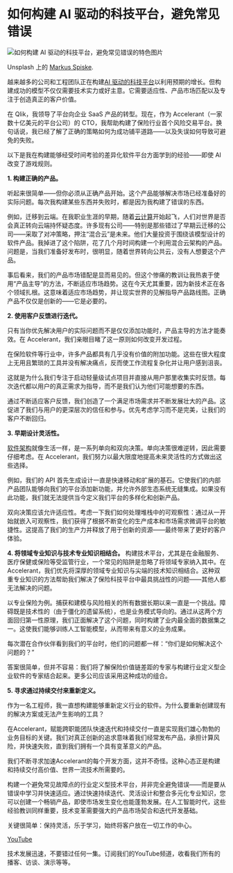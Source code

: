 # 如何构建 AI 驱动的科技平台，避免常见错误

![如何构建 AI 驱动的科技平台，避免常见错误的特色图片](https://cdn.thenewstack.io/media/2025/01/a09e4b07-markus-spiske-cvbbo4pzwpg-unsplash-1024x668.jpg)

Unsplash 上的 [Markus Spiske](https://unsplash.com/@markusspiske?utm_content=creditCopyText&utm_medium=referral&utm_source=unsplash).

越来越多的公司和工程团队正在构建[AI 驱动的科技平台](https://thenewstack.io/integrating-ai-to-make-platform-engineering-intelligent/)以利用预期的增长。但构建成功的模型不仅仅需要技术实力或好主意。它需要适应性、产品市场匹配以及专注于创造真正的客户价值。

在 Qlik，我领导了平台向企业 SaaS 产品的转型。现在，作为 Accelerant（一家数十亿美元的平台公司）的 CTO，我帮助构建了保险行业首个风险交易平台。换句话说，我已经了解了正确的策略如何为成功铺平道路——以及失误如何导致可避免的失败。

以下是我在构建能够经受时间考验的差异化软件平台方面学到的经验——即使 AI 改变了游戏规则。

**1. 构建正确的产品。**

听起来很简单——但你必须从正确产品开始。这个产品能够解决市场已经准备好的实际问题。每次我构建某些东西并失败时，都是因为我构建了错误的东西。

例如，迁移到云端。在我职业生涯的早期，随着[云计算](https://thenewstack.io/cloud-native/)开始起飞，人们对世界是否会真正转向云端持怀疑态度。许多现有公司——特别是那些错过了早期云迁移的公司——采取了对冲策略，押注“混合云”是未来。他们大量投资于围绕该模型设计的软件产品。我掉进了这个陷阱，花了几个月时间构建一个利用混合云架构的产品。问题是，当我们准备好发布时，很明显，随着世界转向公共云，没有人想要这个产品。

事后看来，我们的产品市场错配是显而易见的。但这个惨痛的教训让我热衷于使用“产品主导”的方法，不断适应市场趋势。这在今天尤其重要，因为新技术正在各个领域扎根。这意味着适应市场趋势，并让现实世界的见解指导产品路线图。正确产品不仅仅是创新的——它是必要的。

**2. 使用客户反馈进行迭代。**

只有当你优先解决用户的实际问题而不是仅仅添加功能时，产品主导的方法才能奏效。在 Accelerant，我们亲眼目睹了这一原则如何改变开发过程。

在保险软件等行业中，许多产品都具有几乎没有价值的附加功能。这些在很大程度上无用且繁琐的工具并没有解决痛点，反而使工作流程复杂化并让用户感到沮丧。

这就是为什么我们专注于启动轻量级试点项目并直接从用户那里收集实时反馈。每次迭代都以用户的真正需求为指导，而不是我们认为他们可能想要的东西。

通过不断适应客户反馈，我们创造了一个满足市场需求并不断发展壮大的产品。这促进了我们与用户的更深层次的信任和参与。优先考虑学习而不是完美，让我们的客户不断回归。

**3. 早期设计灵活性。**

[软件架构](https://thenewstack.io/goldilocks-principle-in-software-architecture-finding-the-just-right-balance/)就像生活一样，是一系列单向和双向决策。单向决策很难逆转，因此需要仔细考虑。在 Accelerant，我们努力以最大限度地提高未来灵活性的方式做出这些选择。

例如，我们的 API 首先生成设计一直是快速移动和扩展的基石。它使我们的内部产品团队能够向我们的平台添加新功能，并允许外部生态系统无缝集成。如果没有此功能，我们就无法提供当今定义我们平台的多样化和创新产品。

双向决策应该允许适应性。考虑一下我们如何处理堆栈中的可观察性：通过从一开始就嵌入可观察性，我们获得了根据不断变化的生产成本和市场需求微调平台的敏捷性。这提高了我们的生产力并释放了用于创新的资源——最终带来了更好的客户体验。

**4. 将领域专业知识与技术专业知识相结合。**
构建技术平台，尤其是在金融服务、医疗保健或保险等受监管行业，一个常见的陷阱是忽略了将领域专家纳入其中。在Accelerant，我们优先将深厚的领域专业知识与尖端的技术知识相结合。这种双重专业知识的方法帮助我们解决了保险科技平台中最具挑战性的问题——其他人都无法解决的问题。

以专业保险为例。捕获和建模与风险相关的所有数据长期以来一直是一个挑战。障碍既是技术性的（由于僵化的遗留系统），也是业务模式导向的。通过从这两个方面回归第一性原理，我们正面解决了这个问题，同时构建了业内最全面的数据集之一。这使我们能够训练人工智能模型，从而带来有意义的业务成果。

每次潜在合作伙伴看到我们的平台时，他们的问题都一样：“你们是如何解决这个问题的？”

答案很简单，但并不容易：我们将了解保险价值链差距的专家与构建行业定义型企业软件的专家结合起来。更多公司应该采用这种成功的组合。

**5. 寻求通过持续交付来重新定义。**

作为一名工程师，我一直想构建能够重新定义行业的软件。为什么要重新创建现有的解决方案或无法产生影响的工具？

在Accelerant，赋能跨职能团队快速迭代和持续交付一直是实现我们雄心勃勃的业务目标的关键。我们对真正创新的追求意味着我们经常发布产品，承担计算风险，并快速失败，直到我们拥有一个具有变革意义的产品。

我们不断寻求加速Accelerant的每个开发方面，这并不奇怪。这种心态正是构建和持续交付高价值、世界一流技术所需要的。

构建一个避免常见故障点的行业定义型技术平台，并非完全避免错误——而是要从错误中学习并快速适应。通过快速持续迭代、灵活设计和整合多元化专业知识，您可以创建一个畅销产品，即使市场发生变化也能蓬勃发展。在人工智能时代，这些经验教训同样重要，技术变革需要强大的产品市场契合和迭代开发基础。

关键很简单：保持灵活，乐于学习，始终将客户放在一切工作的中心。

[YouTube](https://youtube.com/thenewstack?sub_confirmation=1)

技术发展迅速，不要错过任何一集。订阅我们的YouTube频道，收看我们所有的播客、访谈、演示等等。